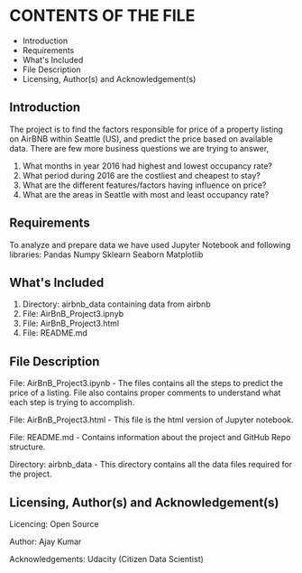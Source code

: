 CONTENTS OF THE FILE
=======================
* Introduction
* Requirements
* What's Included
* File Description
* Licensing, Author(s) and Acknowledgement(s)


Introduction
-------------
The project is to find the factors responsible for price of a property listing on AirBNB within Seattle (US), and predict the price based on 
available data. There are few more business questions we are trying to answer,
1. What months in year 2016 had highest and lowest occupancy rate?
2. What period during 2016 are the costliest and cheapest to stay?
3. What are the different features/factors having influence on price?
4. What are the areas in Seattle with most and least occupancy rate?

Requirements
-------------
To analyze and prepare data we have used Jupyter Notebook and following libraries:
Pandas
Numpy
Sklearn
Seaborn
Matplotlib

What's Included
----------------
1. Directory: airbnb_data containing data from airbnb
2. File: AirBnB_Project3.ipnyb 
3. File: AirBnB_Project3.html
4. File: README.md

File Description
-----------------
File: AirBnB_Project3.ipynb - The files contains all the steps to predict the price of a listing. File also contains proper comments to 
understand what each step is trying to accomplish.

File: AirBnB_Project3.html - This file is the html version of Jupyter notebook.

File: README.md - Contains information about the project and GitHub Repo structure.

Directory: airbnb_data - This directory contains all the data files required for the project.

Licensing, Author(s) and Acknowledgement(s)
--------------------------------------------
Licencing: Open Source

Author: Ajay Kumar

Acknowledgements: Udacity (Citizen Data Scientist)
